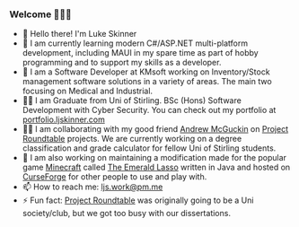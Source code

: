 ### Welcome 👋👋👋


- 👋 Hello there! I'm Luke Skinner 
- 🌱 I am currently learning modern C#/ASP.NET multi-platform development, including MAUI in my spare time as part of hobby programming and to support my skills as a developer.
- 💼 I am a Software Developer at KMsoft working on Inventory/Stock management software solutions in a variety of areas. The main two focusing on Medical and Industrial.
- 👨‍🎓 I am Graduate from Uni of Stirling. BSc (Hons) Software Development with Cyber Security. You can check out my portfolio at [portfolio.ljskinner.com](https://portfolio.ljskinner.com/)
- 👨‍💻 I am collaborating with my good friend [Andrew McGuckin](https://github.com/AndrewMcGuckin) on [Project Roundtable](https://github.com/Project-Roundtable) projects. We are currently working on a degree classification and grade calculator for fellow Uni of Stirling students.
- 🧳 I am also working on maintaining a modification made for the popular game [Minecraft](https://www.minecraft.net/en-us) called [The Emerald Lasso](https://github.com/LJSkinner/The-Emerald-Lasso) written in Java and hosted on [CurseForge](https://www.curseforge.com/minecraft/mc-mods/the-emerald-lasso) for other people to use and play with.
- 📫 How to reach me: ljs.work@pm.me
- ⚡ Fun fact: [Project Roundtable](https://github.com/Project-Roundtable) was originally going to be a Uni society/club, but we got too busy with our dissertations.

